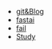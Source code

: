 * [git&Blog](/Others/git&Blog)
* [fastai](/Others/fastai)
* [fail](/Others/fail)
* [Study](/Others/study)